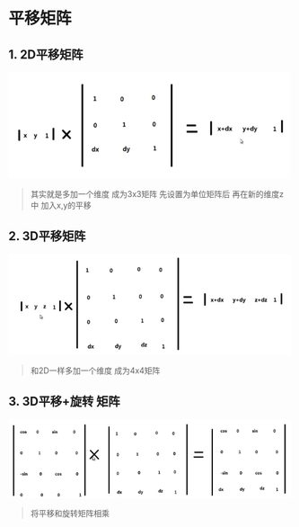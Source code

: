 # 平移矩阵
## 1. 2D平移矩阵
![](img/矩阵的平移/269789985.png)
> 其实就是多加一个维度 成为3x3矩阵 先设置为单位矩阵后 再在新的维度z中 加入x,y的平移

## 2. 3D平移矩阵
![](img/矩阵的平移/269850576.png)
> 和2D一样多加一个维度 成为4x4矩阵

## 3. 3D平移+旋转 矩阵
![](img/矩阵的平移/269950323.png)
> 将平移和旋转矩阵相乘